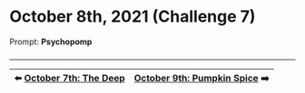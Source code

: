 # October 8th, 2021 (Challenge 7)

Prompt: **Psychopomp**

###

---

| ⬅️ [October 7th: The Deep](2021-10-07-the-deep.md) | [October 9th: Pumpkin Spice](2021-10-09-pumpkin-spice.md) ➡️ |
|:-|-:|
